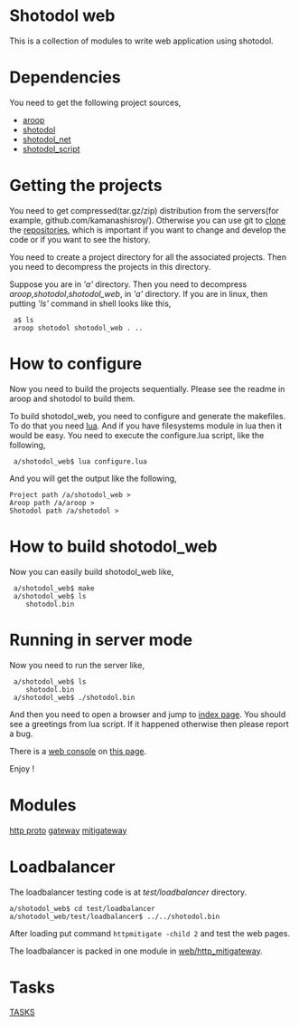 Shotodol web
=============

This is a collection of modules to write web application using shotodol.

Dependencies
============

You need to get the following project sources,

- [aroop](https://github.com/kamanashisroy/aroop)
- [shotodol](https://github.com/kamanashisroy/shotodol)
- [shotodol_net](https://github.com/kamanashisroy/shotodol_net)
- [shotodol_script](https://github.com/kamanashisroy/shotodol_script)

Getting the projects
====================

You need to get compressed(tar.gz/zip) distribution from the servers(for example, github.com/kamanashisroy/). Otherwise you can use git to [clone](http://git-scm.com/docs/git-clone) the [repositories](http://en.wikipedia.org/wiki/Repository_%28version_control%29), which is important if you want to change and develop the code or if you want to see the history.

You need to create a project directory for all the associated projects. Then you need to decompress the projects in this directory.

Suppose you are in _'a'_ directory. Then you need to decompress _aroop_,_shotodol_,_shotodol\_web_, in _'a'_ directory. If you are in linux, then putting _'ls'_ command in shell looks like this,

```
 a$ ls 
 aroop shotodol shotodol_web . .. 
```

How to configure
===============

Now you need to build the projects sequentially. Please see the readme in aroop and shotodol to build them.

To build shotodol_web, you need to configure and generate the makefiles. To do that you need [lua](http://www.lua.org/). And if you have filesystems module in lua then it would be easy. You need to execute the configure.lua script, like the following,

```
 a/shotodol_web$ lua configure.lua
```

And you will get the output like the following,

```
Project path /a/shotodol_web > 
Aroop path /a/aroop > 
Shotodol path /a/shotodol > 
```

How to build shotodol\_web
======================

Now you can easily build shotodol\_web like,

```
 a/shotodol_web$ make
 a/shotodol_web$ ls
	shotodol.bin
```

Running in server mode
=======================

Now you need to run the server like,
```
 a/shotodol_web$ ls
	shotodol.bin
 a/shotodol_web$ ./shotodol.bin
```

And then you need to open a browser and jump to [index page](http://127.0.0.1:81/). You should see a greetings from lua script. If it happened otherwise then please report a bug.

There is a [web console](web/webconsole/README.md) on [this page](http://127.0.0.1:81/console).

Enjoy !

Modules
=========

[http proto](web/http_proto/README.md)
[gateway](web/http_gateway/README.md)
[mitigateway](web/http_mitigateway/README.md)

Loadbalancer
=============
The loadbalancer testing code is at *test/loadbalancer* directory.

```
a/shotodol_web$ cd test/loadbalancer
a/shotodol_web/test/loadbalancer$ ../../shotodol.bin
```

After loading put command `httpmitigate -child 2` and test the web pages.

The loadbalancer is packed in one module in [web/http_mitigateway](web/http_mitigateway).

Tasks
=====

[TASKS](TASKS.md)


